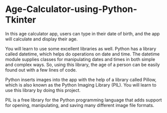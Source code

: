 # Age-Calculator-using-Python-Tkinter
In this age calculator app, users can type in their date of birth, and the app will calculate and display their age.

You will learn to use some excellent libraries as well. Python has a library called datetime, which helps do operations on date and time. The datetime module supplies classes for manipulating dates and times in both simple and complex ways. So, using this library, the age of a person can be easily found out with a few lines of code.

Python inserts images into the app with the help of a library called Pillow, which is also known as the Python Imaging Library (PIL). You will learn to use this library by doing this project.

PIL is a free library for the Python programming language that adds support for opening, manipulating, and saving many different image file formats.
